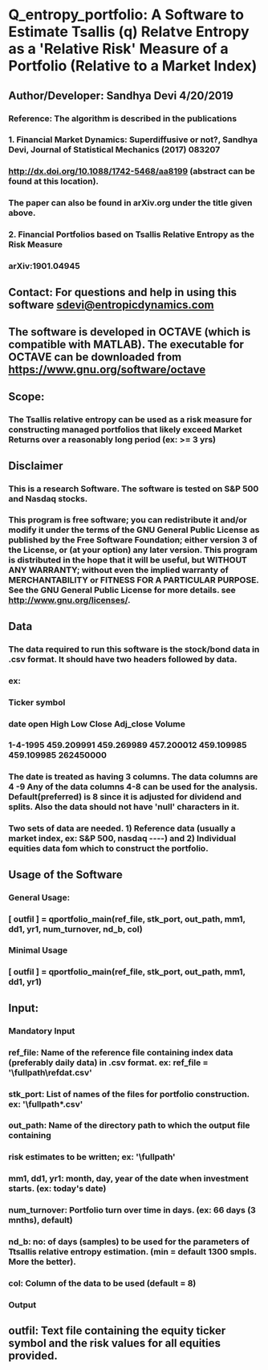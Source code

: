 # Q_entropy_portfolio: A Software to Estimate Tsallis (q) Relatve Entropy as a 'Relative Risk' Measure of a Portfolio (Relative to a Market Index)

## Author/Developer:     Sandhya Devi     4/20/2019
### Reference: The algorithm is described in the publications
### 1.  Financial Market Dynamics: Superdiffusive or not?,  Sandhya Devi, Journal of Statistical Mechanics (2017) 083207
###     http://dx.doi.org/10.1088/1742-5468/aa8199 (abstract can be found at this location).
### The paper can also be found in arXiv.org under the title given above. 
    
### 2.  Financial Portfolios based on Tsallis Relative Entropy as the Risk Measure 
###   arXiv:1901.04945 

##  Contact: For questions and help in using this software sdevi@entropicdynamics.com

## The software is developed in OCTAVE (which is compatible with MATLAB). The executable for OCTAVE can be downloaded from https://www.gnu.org/software/octave


## Scope: 
### The Tsallis relative entropy can be used as a risk measure for constructing managed portfolios that likely exceed Market Returns over a reasonably long period (ex:  >= 3 yrs)

## Disclaimer
### This is a research Software. The software is tested on S&P 500 and Nasdaq stocks.
### This program is free software; you can redistribute it and/or modify it under the terms of the GNU General Public License as published by the Free Software Foundation; either version 3 of the License, or (at your option) any later version. This program is distributed in the hope that it will be useful, but WITHOUT ANY WARRANTY; without even the implied warranty of MERCHANTABILITY or FITNESS FOR A PARTICULAR PURPOSE. See the GNU General Public License for more details. see http://www.gnu.org/licenses/.

## Data 

### The data required to run this software is the stock/bond data in .csv format. It should have two headers followed by data. 
### ex:
### Ticker symbol
### date  open  High  Low  Close  Adj_close  Volume
### 1-4-1995 459.209991	459.269989	457.200012	459.109985	459.109985	262450000
### The date is treated as having 3 columns. The data columns are 4 -9 Any of the data columns 4-8 can be used for the analysis. Default(preferred)  is 8  since it is adjusted for dividend and splits. Also the data should not have 'null' characters in it.

### Two  sets of data are needed. 1) Reference data (usually a market index, ex: S&P 500, nasdaq ----) and 2) Individual equities data fom which to construct the portfolio. 

##	Usage of the Software

###  General Usage:
###  [ outfil ] = qportfolio_main(ref_file, stk_port, out_path, mm1, dd1, yr1, num_turnover, nd_b, col) 

###  Minimal Usage
###  [ outfil ] = qportfolio_main(ref_file, stk_port, out_path, mm1, dd1, yr1)

## Input:
### Mandatory Input
### ref_file: Name of the reference file containing index data (preferably daily data) in .csv format.  ex: ref_file = '\fullpath\refdat.csv'
### stk_port:  List of names of the files for portfolio construction.  ex: '\fullpath\*.csv' 
### out_path: Name of the directory path to which the output file containing
### risk estimates to be written;  ex: '\fullpath\' 
### mm1, dd1, yr1: month, day, year of the date when investment starts.  (ex: today's date)
### num_turnover: Portfolio turn over time in days. (ex: 66 days (3 mnths), default)

### nd_b: no: of days (samples) to be used for the parameters of Ttsallis relative entropy estimation. (min = default 1300 smpls. More the better).
### col: Column of the data to be used (default = 8)

###  Output

## outfil: Text file containing the  equity ticker symbol and the risk values for all equities provided.
##


